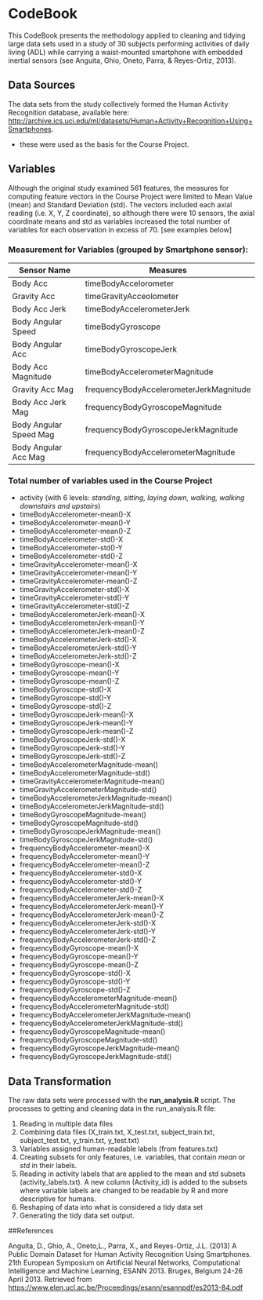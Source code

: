 # CodeBook

This CodeBook presents the methodology applied to cleaning and tidying large data sets used in a study of 30 subjects performing activities of daily living (ADL) while carrying a waist-mounted smartphone with embedded inertial sensors (see Anguita, Ghio, Oneto, Parra, & Reyes-Ortiz, 2013). 

## Data Sources
The data sets from the study collectively formed the Human Activity Recognition database, available here: http://archive.ics.uci.edu/ml/datasets/Human+Activity+Recognition+Using+Smartphones.
- these were used as the basis for the Course Project.

## Variables
Although the original study examined 561 features, the measures for computing feature vectors in the Course Project were limited to Mean Value (mean) and Standard Deviation (std). The vectors included each axial reading (i.e. X, Y, Z coordinate), so although there were 10 sensors, the axial coordinate means and std as variables increased the total number of variables for each observation in excess of 70. [see examples below]

### Measurement for Variables (grouped by Smartphone sensor):

Sensor Name | Measures
----- | -----
Body Acc | timeBodyAccelorometer 
Gravity Acc | timeGravityAcceolometer
Body Acc Jerk | timeBodyAccelerometerJerk
Body Angular Speed | timeBodyGyroscope
Body Angular Acc | timeBodyGyroscopeJerk
Body Acc Magnitude | timeBodyAccelerometerMagnitude
Gravity Acc Mag | frequencyBodyAccelerometerJerkMagnitude
Body Acc Jerk Mag | frequencyBodyGyroscopeMagnitude
Body Angular Speed Mag | frequencyBodyGyroscopeJerkMagnitude
Body Angular Acc Mag | frequencyBodyAccelerometerMagnitude


### Total number of variables used in the Course Project
- activity (with 6 levels: *standing, sitting, laying
down, walking, walking downstairs and upstairs*)
- timeBodyAccelerometer-mean()-X
- timeBodyAccelerometer-mean()-Y
- timeBodyAccelerometer-mean()-Z
- timeBodyAccelerometer-std()-X
- timeBodyAccelerometer-std()-Y
- timeBodyAccelerometer-std()-Z
- timeGravityAccelerometer-mean()-X
- timeGravityAccelerometer-mean()-Y
- timeGravityAccelerometer-mean()-Z
- timeGravityAccelerometer-std()-X
- timeGravityAccelerometer-std()-Y
- timeGravityAccelerometer-std()-Z
- timeBodyAccelerometerJerk-mean()-X
- timeBodyAccelerometerJerk-mean()-Y
- timeBodyAccelerometerJerk-mean()-Z
- timeBodyAccelerometerJerk-std()-X
- timeBodyAccelerometerJerk-std()-Y
- timeBodyAccelerometerJerk-std()-Z
- timeBodyGyroscope-mean()-X
- timeBodyGyroscope-mean()-Y
- timeBodyGyroscope-mean()-Z
- timeBodyGyroscope-std()-X
- timeBodyGyroscope-std()-Y
- timeBodyGyroscope-std()-Z
- timeBodyGyroscopeJerk-mean()-X
- timeBodyGyroscopeJerk-mean()-Y
- timeBodyGyroscopeJerk-mean()-Z
- timeBodyGyroscopeJerk-std()-X
- timeBodyGyroscopeJerk-std()-Y
- timeBodyGyroscopeJerk-std()-Z
- timeBodyAccelerometerMagnitude-mean()
- timeBodyAccelerometerMagnitude-std()
- timeGravityAccelerometerMagnitude-mean()
- timeGravityAccelerometerMagnitude-std()
- timeBodyAccelerometerJerkMagnitude-mean()
- timeBodyAccelerometerJerkMagnitude-std()
- timeBodyGyroscopeMagnitude-mean()
- timeBodyGyroscopeMagnitude-std()
- timeBodyGyroscopeJerkMagnitude-mean()
- timeBodyGyroscopeJerkMagnitude-std()
- frequencyBodyAccelerometer-mean()-X
- frequencyBodyAccelerometer-mean()-Y
- frequencyBodyAccelerometer-mean()-Z
- frequencyBodyAccelerometer-std()-X
- frequencyBodyAccelerometer-std()-Y
- frequencyBodyAccelerometer-std()-Z
- frequencyBodyAccelerometerJerk-mean()-X
- frequencyBodyAccelerometerJerk-mean()-Y
- frequencyBodyAccelerometerJerk-mean()-Z
- frequencyBodyAccelerometerJerk-std()-X
- frequencyBodyAccelerometerJerk-std()-Y
- frequencyBodyAccelerometerJerk-std()-Z
- frequencyBodyGyroscope-mean()-X
- frequencyBodyGyroscope-mean()-Y
- frequencyBodyGyroscope-mean()-Z
- frequencyBodyGyroscope-std()-X
- frequencyBodyGyroscope-std()-Y
- frequencyBodyGyroscope-std()-Z
- frequencyBodyAccelerometerMagnitude-mean()
- frequencyBodyAccelerometerMagnitude-std()
- frequencyBodyAccelerometerJerkMagnitude-mean()
- frequencyBodyAccelerometerJerkMagnitude-std()
- frequencyBodyGyroscopeMagnitude-mean()
- frequencyBodyGyroscopeMagnitude-std()
- frequencyBodyGyroscopeJerkMagnitude-mean()
- frequencyBodyGyroscopeJerkMagnitude-std()

## Data Transformation
The raw data sets were processed with the **run_analysis.R** script. The processes to getting and cleaning data in the run_analysis.R file:

1. Reading in multiple data files
2. Combining data files (X_train.txt, X_test.txt, subject_train.txt, subject_test.txt, y_train.txt, y_test.txt)
3. Variables assigned human-readable labels (from features.txt) 
3. Creating subsets for only features, i.e. variables, that contain *mean* or *std* in their labels.
4. Reading in activity labels that are applied to the mean and std subsets (activity_labels.txt). A new column (Activity_id) is added to the subsets where variable labels are changed to be readable by R and more descriptive for humans.
5. Reshaping of data into what is considered a tidy data set
6. Generating the tidy data set output.


##References

Anguita, D., Ghio, A., Oneto,L., Parra, X., and Reyes-Ortiz, J.L. (2013) A Public Domain Dataset for Human Activity Recognition Using Smartphones. 21th European Symposium on Artificial Neural Networks, Computational Intelligence and Machine Learning, ESANN 2013. Bruges, Belgium 24-26 April 2013. Retrieved from https://www.elen.ucl.ac.be/Proceedings/esann/esannpdf/es2013-84.pdf
